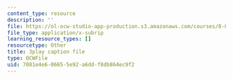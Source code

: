 ```yaml
---
content_type: resource
description: ''
file: https://ol-ocw-studio-app-production.s3.amazonaws.com/courses/8-01sc-classical-mechanics-fall-2016/7081e4e606655e92a6ddf8db864ec9f2_BPnbq6BobdA.vtt
file_type: application/x-subrip
learning_resource_types: []
resourcetype: Other
title: 3play caption file
type: OCWFile
uid: 7081e4e6-0665-5e92-a6dd-f8db864ec9f2
---
```

